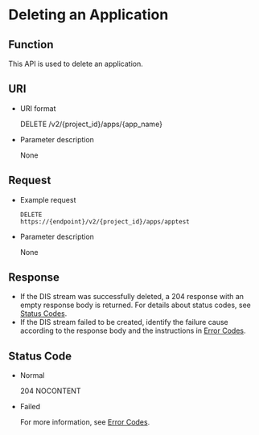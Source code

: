 # Deleting an Application<a name="dis_02_0402"></a>

## Function<a name="section41939787192343"></a>

This API is used to delete an application.

## URI<a name="section39571706192343"></a>

-   URI format

    DELETE /v2/\{project\_id\}/apps/\{app\_name\}

-   Parameter description

    None


## Request<a name="section31421545192343"></a>

-   Example request

    ```
    DELETE 
    https://{endpoint}/v2/{project_id}/apps/apptest        
    ```

-   Parameter description

    None


## Response<a name="section52057961192343"></a>

-   If the DIS stream was successfully deleted, a 204 response with an empty response body is returned. For details about status codes, see  [Status Codes](status-codes.md).
-   If the DIS stream failed to be created, identify the failure cause according to the response body and the instructions in  [Error Codes](error-codes.md).

## Status Code<a name="section49045827192343"></a>

-   Normal

    204 NOCONTENT

-   Failed

    For more information, see  [Error Codes](error-codes.md).


